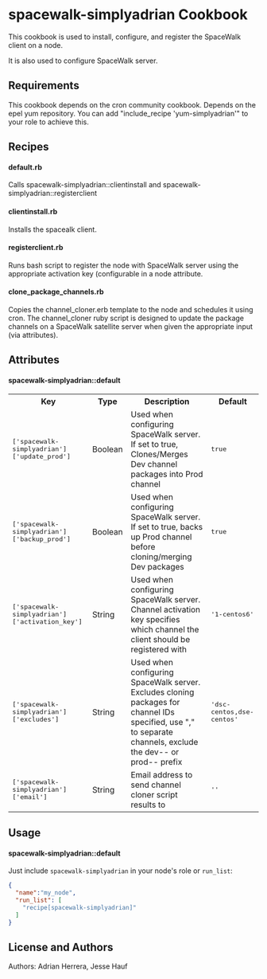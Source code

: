 spacewalk-simplyadrian Cookbook
================================
This cookbook is used to install, configure, and register the SpaceWalk client on a node.

It is also used to configure SpaceWalk server.


Requirements
------------
This cookbook depends on the cron community cookbook.
Depends on the epel yum repository. You can add "include_recipe 'yum-simplyadrian'" to your role to achieve this.

Recipes
-------
#### default.rb
Calls spacewalk-simplyadrian::clientinstall and spacewalk-simplyadrian::registerclient

#### clientinstall.rb
Installs the spacealk client.

#### registerclient.rb
Runs bash script to register the node with SpaceWalk server using the appropriate activation key (configurable in a
node attribute.

#### clone_package_channels.rb
Copies the channel_cloner.erb template to the node and schedules it using cron. The channel_cloner ruby script
is designed to update the package channels on a SpaceWalk satellite server when given the appropriate
input (via attributes).

Attributes
----------
#### spacewalk-simplyadrian::default
<table>
  <tr>
    <th>Key</th>
    <th>Type</th>
    <th>Description</th>
    <th>Default</th>
  </tr>
  <tr>
    <td><tt>['spacewalk-simplyadrian']['update_prod']</tt></td>
    <td>Boolean</td>
    <td>Used when configuring SpaceWalk server. If set to true, Clones/Merges Dev channel packages into Prod
      channel</td>
    <td><tt>true</tt></td>
  </tr>
  <tr>
    <td><tt>['spacewalk-simplyadrian']['backup_prod']</tt></td>
    <td>Boolean</td>
    <td>Used when configuring SpaceWalk server. If set to true, backs up Prod channel before cloning/merging Dev
      packages</td>
    <td><tt>true</tt></td>
  </tr>
  <tr>
    <td><tt>['spacewalk-simplyadrian']['activation_key']</tt></td>
    <td>String</td>
    <td>Used when configuring SpaceWalk server. Channel activation key specifies which channel the client should be
      registered with</td>
    <td><tt>'1-centos6'</tt></td>
  </tr>
  <tr>
    <td><tt>['spacewalk-simplyadrian']['excludes']</tt></td>
    <td>String</td>
    <td>Used when configuring SpaceWalk server. Excludes cloning packages for channel IDs specified, use "," to
      separate channels, exclude the dev-- or prod-- prefix</td>
    <td><tt>'dsc-centos,dse-centos'</tt></td>
  </tr>
  <tr>
    <td><tt>['spacewalk-simplyadrian']['email']</tt></td>
    <td>String</td>
    <td>Email address to send channel cloner script results to</td>
    <td><tt>''</tt></td>
  </tr>
</table>

Usage
-----
#### spacewalk-simplyadrian::default
Just include `spacewalk-simplyadrian` in your node's role or `run_list`:

```json
{
  "name":"my_node",
  "run_list": [
    "recipe[spacewalk-simplyadrian]"
  ]
}
```

License and Authors
-------------------
Authors: Adrian Herrera, Jesse Hauf
